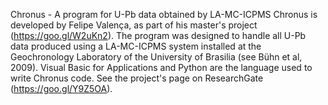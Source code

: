 Chronus - A program for U-Pb data obtained by LA-MC-ICPMS Chronus is developed by Felipe Valença, as part of his master's project 
(https://goo.gl/W2uKn2). The program was designed to handle all U-Pb data produced using a LA-MC-ICPMS system installed at the 
Geochronology Laboratory of the University of Brasilia (see Bühn et al, 2009). Visual Basic for Applications and Python are the 
language used to write Chronus code. See the project's page on ResearchGate (https://goo.gl/Y9Z5OA).
